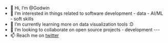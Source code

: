 - 👋 Hi, I’m @Godwin
- 👀 I’m interested in  things related to software development - data - AI/ML - soft skills
- 🌱 I’m currently learning more on data visualization tools :D
- 💞️ I’m looking to collaborate on open source projects - development ---
- 📫 Reach me on [twitter](https://twitter.com/GodwinHoudji)

<!---
Godwinh19/Godwinh19 is a ✨ special ✨ repository because its `README.md` (this file) appears on your GitHub profile.
You can click the Preview link to take a look at your changes.
--->
